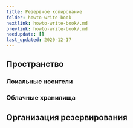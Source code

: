 ```yaml
---
title: Резервное копирование
folder: howto-write-book
nextlink: howto-write-book/.md
prevlink: howto-write-book/.md
needupdate: []
last_updated: 2020-12-17
---
```


## Пространство

### Локальные носители

### Облачные хранилища

## Организация резервирования

